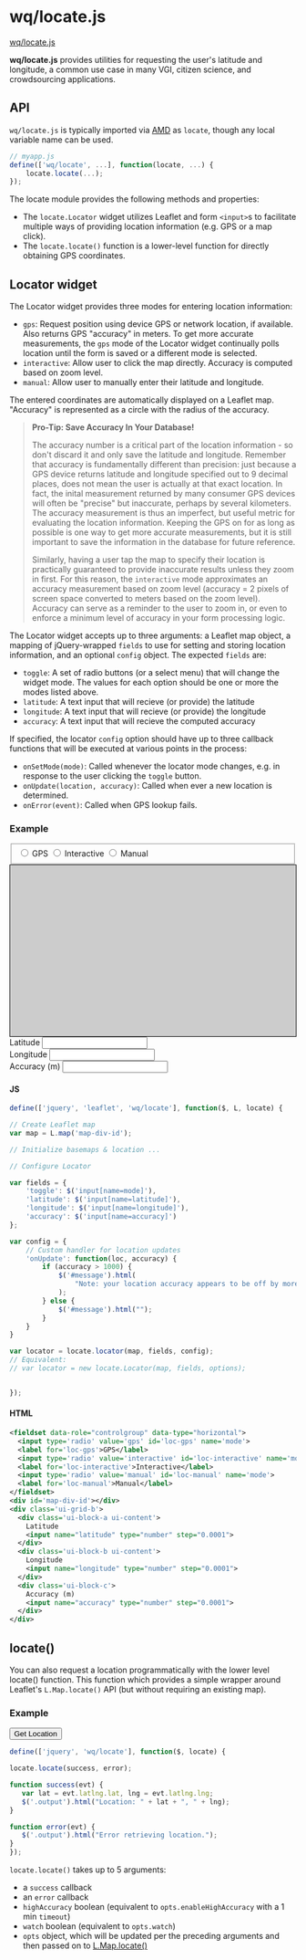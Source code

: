 wq/locate.js
=========

[wq/locate.js]

**wq/locate.js** provides utilities for requesting the user's latitude and longitude, a common use case in many VGI, citizen science, and crowdsourcing applications.

## API

`wq/locate.js` is typically imported via [AMD] as `locate`, though any local variable name can be used.

```javascript
// myapp.js
define(['wq/locate', ...], function(locate, ...) {
    locate.locate(...);
});
```

The locate module provides the following methods and properties:

  * The `locate.Locator` widget utilizes Leaflet and form `<input>`s to facilitate multiple ways of providing location information (e.g. GPS or a map click).
  * The `locate.locate()` function is a lower-level function for directly obtaining GPS coordinates.

## Locator widget

The Locator widget provides three modes for entering location information:

 * `gps`: Request position using device GPS or network location, if available.  Also returns GPS "accuracy" in meters.  To get more accurate measurements, the `gps` mode of the Locator widget continually polls location until the form is saved or a different mode is selected.
 * `interactive`: Allow user to click the map directly.  Accuracy is computed based on zoom level.
 * `manual`: Allow user to manually enter their latitude and longitude.

The entered coordinates are automatically displayed on a Leaflet map.  "Accuracy" is represented as a circle with the radius of the accuracy.

> **Pro-Tip: Save Accuracy In Your Database!**
>
> The accuracy number is a critical part of the location information - so don't discard it and only save the latitude and longitude.  Remember that accuracy is fundamentally different than precision: just because a GPS device returns latitude and longitude specified out to 9 decimal places, does not mean the user is actually at that exact location.  In fact, the inital measurement returned by many consumer GPS devices will often be "precise" but inaccurate, perhaps by several kilometers.  The accuracy measurement is thus an imperfect, but useful metric for evaluating the location information.  Keeping the GPS on for as long as possible is one way to get more accurate measurements, but it is still important to save the information in the database for future reference.
>
> Similarly, having a user tap the map to specify their location is practically guaranteed to provide inaccurate results unless they zoom in first.  For this reason, the `interactive` mode approximates an accuracy measurement based on zoom level (accuracy = 2 pixels of screen space converted to meters based on the zoom level).  Accuracy can serve as a reminder to the user to zoom in, or even to enforce a minimum level of accuracy in your form processing logic.

The Locator widget accepts up to three arguments: a Leaflet map object, a mapping of jQuery-wrapped `fields` to use for setting and storing location information, and an optional `config` object.  The expected `fields` are:

 * `toggle`: A set of radio buttons (or a select menu) that will change the widget mode.  The values for each option should be one or more the modes listed above.
 * `latitude`: A text input that will recieve (or provide) the latitude
 * `longitude`: A text input that will recieve (or provide) the longitude
 * `accuracy`: A text input that will recieve the computed accuracy

If specified, the locator `config` option should have up to three callback functions that will be executed at various points in the process:

 * `onSetMode(mode)`: Called whenever the locator mode changes, e.g. in response to the user clicking the `toggle` button.
 * `onUpdate(location, accuracy)`: Called when ever a new location is determined.
 * `onError(event)`: Called when GPS lookup fails.

### Example

<div data-interactive id='locator-example'>
  <fieldset data-role="controlgroup" data-type="horizontal">
    <input type='radio' value='gps' id='loc-gps' name='mode'>
    <label for='loc-gps'>GPS</label>
    <input type='radio' value='interactive' id='loc-interactive' name='mode'>
    <label for='loc-interactive'>Interactive</label>
    <input type='radio' value='manual' id='loc-manual' name='mode'>
    <label for='loc-manual'>Manual</label>
  </fieldset>
  <div id='loc-map' style='height:300px;background:#ccc;border:1px solid black'></div>
  <div class='ui-grid-b'>
    <div class='ui-block-a ui-content'>
      Latitude
      <input id="loc-lat" type="number" step="0.0001">
    </div>
    <div class='ui-block-b ui-content'>
      Longitude
      <input id="loc-long" type="number" step="0.0001">
    </div>
    <div class='ui-block-c'>
      Accuracy (m)
      <input id="loc-acc" type="number" step="0.0001">
    </div>
  </div>
  <p id="loc-message"></p>
</div>

#### JS

```javascript
define(['jquery', 'leaflet', 'wq/locate'], function($, L, locate) {

// Create Leaflet map
var map = L.map('map-div-id');

// Initialize basemaps & location ...

// Configure Locator

var fields = {
    'toggle': $('input[name=mode]'),
    'latitude': $('input[name=latitude]'),
    'longitude': $('input[name=longitude]'),
    'accuracy': $('input[name=accuracy]')
};

var config = {
    // Custom handler for location updates
    'onUpdate': function(loc, accuracy) {
        if (accuracy > 1000) {
            $('#message').html(
                "Note: your location accuracy appears to be off by more than 1km."
            );
        } else {
            $('#message').html("");
        }
    }
}

var locator = locate.locator(map, fields, config);
// Equivalent:
// var locator = new locate.Locator(map, fields, options);


});
```

#### HTML

```xml
<fieldset data-role="controlgroup" data-type="horizontal">
  <input type='radio' value='gps' id='loc-gps' name='mode'>
  <label for='loc-gps'>GPS</label>
  <input type='radio' value='interactive' id='loc-interactive' name='mode'>
  <label for='loc-interactive'>Interactive</label>
  <input type='radio' value='manual' id='loc-manual' name='mode'>
  <label for='loc-manual'>Manual</label>
</fieldset>
<div id='map-div-id'></div>
<div class='ui-grid-b'>
  <div class='ui-block-a ui-content'>
    Latitude
    <input name="latitude" type="number" step="0.0001">
  </div>
  <div class='ui-block-b ui-content'>
    Longitude
    <input name="longitude" type="number" step="0.0001">
  </div>
  <div class='ui-block-c'>
    Accuracy (m)
    <input name="accuracy" type="number" step="0.0001">
  </div>
</div>
```

## locate()

You can also request a location programmatically with the lower level locate() function.  This function which provides a simple wrapper around Leaflet's `L.Map.locate()` API (but without requiring an existing map).

### Example

<div data-interactive id='simple-example'>
  <div class='ui-grid-b'>
    <div class='ui-block-a ui-content'>
      <button>Get Location</button>
    </div>
    <div class='ui-block-b ui-content'>
    </div>
    <div class='ui-block-c ui-content'>
      <p></p>
    </div>
  </div>
</div>

```javascript
define(['jquery', 'wq/locate'], function($, locate) {

locate.locate(success, error);

function success(evt) {
   var lat = evt.latlng.lat, lng = evt.latlng.lng;
   $('.output').html("Location: " + lat + ", " + lng);
}

function error(evt) {
   $('.output').html("Error retrieving location.");
}
});
```

`locate.locate()` takes up to 5 arguments:

 - a `success` callback
 - an `error` callback
 - `highAccuracy` boolean (equivalent to `opts.enableHighAccuracy` with a 1 min `timeout`)
 - `watch` boolean (equivalent to `opts.watch`)
 - `opts` object, which will be updated per the preceding arguments and then passed on to [L.Map.locate()]

[wq/locate.js]: https://github.com/wq/wq.app/blob/master/js/wq/locate.js
[AMD]: http://wq.io/docs/amd
[L.Map.locate()]: http://leafletjs.com/reference.html#map-locate-options
